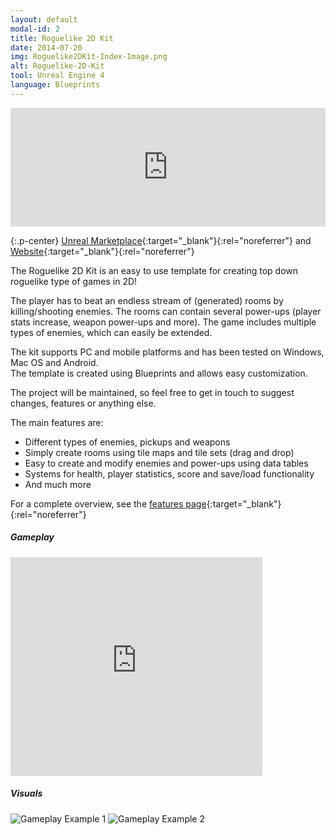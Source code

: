 ```yaml
---
layout: default
modal-id: 2
title: Roguelike 2D Kit
date: 2014-07-20
img: Roguelike2DKit-Index-Image.png
alt: Roguelike-2D-Kit
tool: Unreal Engine 4
language: Blueprints
---
```


<iframe src="https://widgets.gamejolt.com/package/v1?key=i2dzMirW&theme=dark" frameborder="0" width="100%" height="190"></iframe>  

{:.p-center}
[Unreal Marketplace][unreal-marketplace]{:target="_blank"}{:rel="noreferrer"} and [Website][website]{:target="_blank"}{:rel="noreferrer"}

The Roguelike 2D Kit is an easy to use template for creating top down roguelike type of games in 2D!

The player has to beat an endless stream of (generated) rooms by killing/shooting enemies.
The rooms can contain several power-ups (player stats increase, weapon power-ups and more).
The game includes multiple types of enemies, which can easily be extended.

The kit supports PC and mobile platforms and has been tested on Windows, Mac OS and Android.        
The template is created using Blueprints and allows easy customization.
 
The project will be maintained, so feel free to get in touch to suggest changes, features or anything else.

The main features are:
- Different types of enemies, pickups and weapons
- Simply create rooms using tile maps and tile sets (drag and drop)
- Easy to create and modify enemies and power-ups using data tables
- Systems for health, player statistics, score and save/load functionality
- And much more

For a complete overview, see the [features page][feature-page]{:target="_blank"}{:rel="noreferrer"}

##### Gameplay

<DIV class="figure-block">
    <iframe width="80%" height="350" src="https://www.youtube.com/embed/Oq-Ryr-IpX8" frameborder="0" allowfullscreen></iframe>
</DIV>

##### Visuals

<img src="{{site.baseurl}}/assets/images/roguelike_2d_kit/GameplayExample1.png" class="img-responsive img-centered" alt="Gameplay Example 1"/>
<img src="{{site.baseurl}}/assets/images/roguelike_2d_kit/GameplayExample2.png" class="img-responsive img-centered" alt="Gameplay Example 2"/>

[unreal-marketplace]: https://www.unrealengine.com/marketplace/roguelike-2d-kit
[website]: https://gracesgames.com/Roguelike2DKit/
[feature-page]:https://gracesgames.com/Roguelike2DKit/features/

